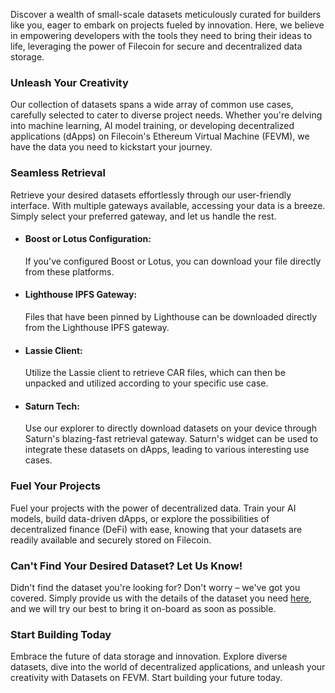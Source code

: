 Discover a wealth of small-scale datasets meticulously curated for builders like you, eager to embark on projects fueled by innovation. Here, we believe in empowering developers with the tools they need to bring their ideas to life, leveraging the power of Filecoin for secure and decentralized data storage.

### Unleash Your Creativity

Our collection of datasets spans a wide array of common use cases, carefully selected to cater to diverse project needs. Whether you're delving into machine learning, AI model training, or developing decentralized applications (dApps) on Filecoin's Ethereum Virtual Machine (FEVM), we have the data you need to kickstart your journey.

### Seamless Retrieval

Retrieve your desired datasets effortlessly through our user-friendly interface. With multiple gateways available, accessing your data is a breeze. Simply select your preferred gateway, and let us handle the rest.

- #### Boost or Lotus Configuration:

  If you've configured Boost or Lotus, you can download your file directly from these platforms.

- #### Lighthouse IPFS Gateway:

  Files that have been pinned by Lighthouse can be downloaded directly from the Lighthouse IPFS gateway.

- #### Lassie Client:

  Utilize the Lassie client to retrieve CAR files, which can then be unpacked and utilized according to your specific use case.

- #### ⁠Saturn Tech:
  Use our explorer to directly download datasets on your device through Saturn's blazing-fast retrieval gateway. Saturn's widget can be used to integrate these datasets on dApps, leading to various interesting use cases.

### Fuel Your Projects

Fuel your projects with the power of decentralized data. Train your AI models, build data-driven dApps, or explore the possibilities of decentralized finance (DeFi) with ease, knowing that your datasets are readily available and securely stored on Filecoin.

### Can't Find Your Desired Dataset? Let Us Know!

Didn't find the dataset you're looking for? Don't worry – we've got you covered. Simply provide us with the details of the dataset you need [here](https://forms.gle/3Q8qJgQKHE7vB3RF7), and we will try our best to bring it on-board as soon as possible.

### Start Building Today

Embrace the future of data storage and innovation. Explore diverse datasets, dive into the world of decentralized applications, and unleash your creativity with Datasets on FEVM. Start building your future today.
